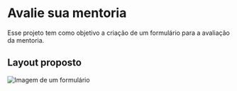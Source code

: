 # Avalie sua mentoria

Esse projeto tem como objetivo a criação de um formulário para a avaliação da mentoria. 

## Layout proposto

![Imagem de um formulário](docs/desafio-avan%C3%A7ado.png)